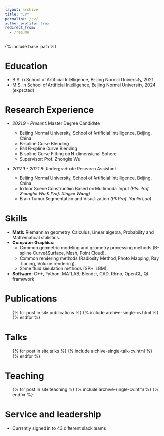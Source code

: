 ```yaml
---
layout: archive
title: "CV"
permalink: /cv/
author_profile: true
redirect_from:
  - /resume
---
```


{% include base_path %}

Education
======
* B.S. in School of Artificial Intelligence, Beijing Normal University, 2021
* M.S. in School of Artificial Intelligence, Beijing Normal University, 2024 (expected)

Research Experience
======
* *2021.9 - Present*: Master Degree Candidate
  * Beijing Normal University, School of Artificial Intelligence, Beijing, China
  * B-spline Curve Blending
  * Ball B-spline Curve Blending
  * B-spline Curve Fitting on N-dimensional Sphere
  * Supervisor: Prof. Zhongke Wu

* *2017.9 - 2021.6*: Undergraduate Research Assistant 
  * Beijing Normal University, School of Artificial Intelligence, Beijing, China
  * Indoor Scene Construction Based on Multimodal Input *(PIs: Prof. Zhongke Wu & Prof. Xingce Wang)*
  * Brain Tumor Segmentation and Visualization *(PI: Prof. Yanlin Luo)*
  
Skills
======
* **Math:** Riemannian geometry, Calculus, Linear algebra, Probability and Mathematical statistics.
* **Computer Graphics:**
  * Common geometric modeling and geometry processing methods (B-spline Curve&Surface, Mesh, Point Cloud).
  * Common rendering methods (Radiosity Method, Photo Mapping, Ray Tracing, Volume rendering).
  * Some fluid simulation methods (SPH, LBM).
* **Software:** C++, Python, MATLAB, Blender, CAD, Rhino, OpenGL, Qt framework

Publications
======
  <ul>{% for post in site.publications %}
    {% include archive-single-cv.html %}
  {% endfor %}</ul>
  
Talks
======
  <ul>{% for post in site.talks %}
    {% include archive-single-talk-cv.html %}
  {% endfor %}</ul>
  
Teaching
======
  <ul>{% for post in site.teaching %}
    {% include archive-single-cv.html %}
  {% endfor %}</ul>
  
Service and leadership
======
* Currently signed in to 43 different slack teams
